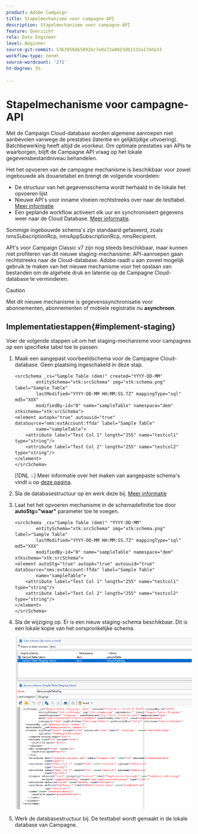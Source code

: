 ```yaml
---
product: Adobe Campaign
title: Stapelmechanisme voor campagne-API
description: Stapelmechanisme voor campagne-API
feature: Overzicht
role: Data Engineer
level: Beginner
source-git-commit: 5363950db5092bc7e0a72a0823db1132a17dda33
workflow-type: tm+mt
source-wordcount: '271'
ht-degree: 3%

---
```


# Stapelmechanisme voor campagne-API

Met de Campaign Cloud-database worden algemene aanroepen niet aanbevolen vanwege de prestaties (latentie en gelijktijdige uitvoering). Batchbewerking heeft altijd de voorkeur. Om optimale prestaties van APIs te waarborgen, blijft de Campagne API vraag op het lokale gegevensbestandniveau behandelen.

Het het opvoeren van de campagne mechanisme is beschikbaar voor zowel ingebouwde als douanetabel en brengt de volgende voordelen:

* De structuur van het gegevensschema wordt herhaald in de lokale het opvoeren lijst
* Nieuwe API&#39;s voor inname vloeien rechtstreeks over naar de testtabel. [Meer informatie](new-apis.md)
* Een geplande workflow activeert elk uur en synchroniseert gegevens weer naar de Cloud Database. [Meer informatie](../config/replication.md).

Sommige ingebouwde schema&#39;s zijn standaard gefaseerd, zoals nmsSubscriptionRcp, nmsAppSubscriptionRcp, nmsRecipient.

API&#39;s voor Campaign Classic v7 zijn nog steeds beschikbaar, maar kunnen niet profiteren van dit nieuwe staging-mechanisme: API-aanroepen gaan rechtstreeks naar de Cloud-database. Adobe raadt u aan zoveel mogelijk gebruik te maken van het nieuwe mechanisme voor het opslaan van bestanden om de algehele druk en latentie op de Campagne Cloud-database te verminderen.

>[!CAUTION]
>
>Met dit nieuwe mechanisme is gegevenssynchronisatie voor abonnementen, abonnementen of mobiele registratie nu **asynchroon**.


## Implementatiestappen{#implement-staging}

Voer de volgende stappen uit om het staging-mechanisme voor campagnes op een specifieke tabel toe te passen:

1. Maak een aangepast voorbeeldschema voor de Campagne Cloud-database. Geen plaatsing ingeschakeld in deze stap.

   ```
   <srcSchema _cs="Sample Table (dem)" created="YYYY-DD-MM"
           entitySchema="xtk:srcSchema" img="xtk:schema.png" label="Sample Table"
           lastModified="YYYY-DD-MM HH:MM:SS.TZ" mappingType="sql" md5="XXX"
           modifiedBy-id="0" name="sampleTable" namespace="dem" xtkschema="xtk:srcSchema">
   <element autopk="true" autouuid="true" dataSource="nms:extAccount:ffda" label="Sample Table"
           name="sampleTable">
       <attribute label="Test Col 1" length="255" name="testcol1" type="string"/>
       <attribute label="Test Col 2" length="255" name="testcol2" type="string"/>
   </element>
   </srcSchema>
   ```

   [!DNL :bulb:] Meer informatie over het maken van aangepaste schema&#39;s vindt u op  [deze pagina](create-schema.md).

1. Sla de databasestructuur op en werk deze bij.  [Meer informatie](update-database-structure.md)

1. Laat het het opvoeren mechanisme in de schemadefinitie toe door **autoStg=&quot;waar&quot;** parameter toe te voegen.

   ```
   <srcSchema _cs="Sample Table (dem)" "YYYY-DD-MM"
           entitySchema="xtk:srcSchema" img="xtk:schema.png" label="Sample Table"
           lastModified="YYYY-DD-MM HH:MM:SS.TZ" mappingType="sql" md5="XXX"
           modifiedBy-id="0" name="sampleTable" namespace="dem" xtkschema="xtk:srcSchema">
   <element autoStg="true" autopk="true" autouuid="true" dataSource="nms:extAccount:ffda" label="Sample Table"
           name="sampleTable">
       <attribute label="Test Col 1" length="255" name="testcol1" type="string"/>
       <attribute label="Test Col 2" length="255" name="testcol2" type="string"/>
   </element>
   </srcSchema>
   ```

1. Sla de wijziging op. Er is een nieuw staging-schema beschikbaar. Dit is een lokale kopie van het oorspronkelijke schema.

   ![](assets/staging-mechanism.png)

1. Werk de databasestructuur bij. De testtabel wordt gemaakt in de lokale database van Campagne.
